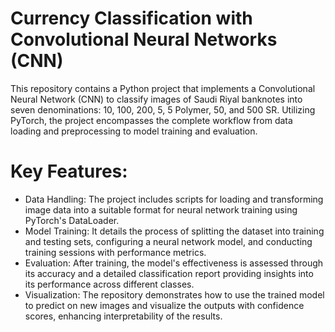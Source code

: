 
# Currency Classification with Convolutional Neural Networks (CNN)

This repository contains a Python project that implements a Convolutional Neural Network (CNN) to classify images of Saudi Riyal banknotes into seven denominations: 10, 100, 200, 5, 5 Polymer, 50, and 500 SR. Utilizing PyTorch, the project encompasses the complete workflow from data loading and preprocessing to model training and evaluation.

# Key Features:
* Data Handling: The project includes scripts for loading and transforming image data into a suitable format for neural network training using PyTorch's DataLoader.
* Model Training: It details the process of splitting the dataset into training and testing sets, configuring a neural network model, and conducting training sessions with performance metrics.
* Evaluation: After training, the model's effectiveness is assessed through its accuracy and a detailed classification report providing insights into its performance across different classes.
* Visualization: The repository demonstrates how to use the trained model to predict on new images and visualize the outputs with confidence scores, enhancing interpretability of the results.
